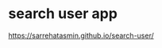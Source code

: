 # search user app

<a herf='https://sarrehatasmin.github.io/search-user/'>https://sarrehatasmin.github.io/search-user/</a>
